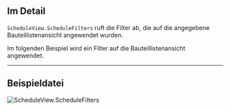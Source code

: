 ## Im Detail
`ScheduleView.ScheduleFilters` ruft die Filter ab, die auf die angegebene Bauteillistenansicht angewendet wurden.

Im folgenden Beispiel wird ein Filter auf die Bauteillistenansicht angewendet.
___
## Beispieldatei

![ScheduleView.ScheduleFilters](./Revit.Elements.Views.ScheduleView.ScheduleFilters_img.jpg)
